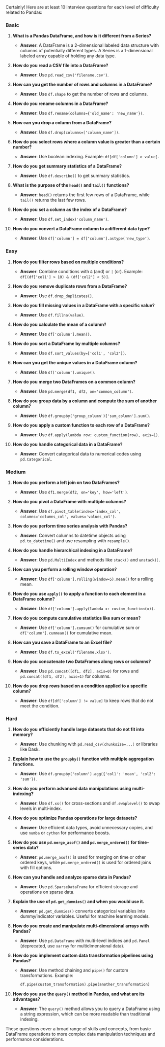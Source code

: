 Certainly! Here are at least 10 interview questions for each level of difficulty related to Pandas:

### **Basic**

1. **What is a Pandas DataFrame, and how is it different from a Series?**
   - **Answer**: A DataFrame is a 2-dimensional labeled data structure with columns of potentially different types. A Series is a 1-dimensional labeled array capable of holding any data type.

2. **How do you read a CSV file into a DataFrame?**
   - **Answer**: Use `pd.read_csv('filename.csv')`.

3. **How can you get the number of rows and columns in a DataFrame?**
   - **Answer**: Use `df.shape` to get the number of rows and columns.

4. **How do you rename columns in a DataFrame?**
   - **Answer**: Use `df.rename(columns={'old_name': 'new_name'})`.

5. **How can you drop a column from a DataFrame?**
   - **Answer**: Use `df.drop(columns=['column_name'])`.

6. **How do you select rows where a column value is greater than a certain number?**
   - **Answer**: Use boolean indexing. Example: `df[df['column'] > value]`.

7. **How do you get summary statistics of a DataFrame?**
   - **Answer**: Use `df.describe()` to get summary statistics.

8. **What is the purpose of the `head()` and `tail()` functions?**
   - **Answer**: `head()` returns the first few rows of a DataFrame, while `tail()` returns the last few rows.

9. **How do you set a column as the index of a DataFrame?**
   - **Answer**: Use `df.set_index('column_name')`.

10. **How do you convert a DataFrame column to a different data type?**
    - **Answer**: Use `df['column'] = df['column'].astype('new_type')`.

### **Easy**

1. **How do you filter rows based on multiple conditions?**
   - **Answer**: Combine conditions with `&` (and) or `|` (or). Example: `df[(df['col1'] > 10) & (df['col2'] < 5)]`.

2. **How do you remove duplicate rows from a DataFrame?**
   - **Answer**: Use `df.drop_duplicates()`.

3. **How do you fill missing values in a DataFrame with a specific value?**
   - **Answer**: Use `df.fillna(value)`.

4. **How do you calculate the mean of a column?**
   - **Answer**: Use `df['column'].mean()`.

5. **How do you sort a DataFrame by multiple columns?**
   - **Answer**: Use `df.sort_values(by=['col1', 'col2'])`.

6. **How can you get the unique values in a DataFrame column?**
   - **Answer**: Use `df['column'].unique()`.

7. **How do you merge two DataFrames on a common column?**
   - **Answer**: Use `pd.merge(df1, df2, on='common_column')`.

8. **How do you group data by a column and compute the sum of another column?**
   - **Answer**: Use `df.groupby('group_column')['sum_column'].sum()`.

9. **How do you apply a custom function to each row of a DataFrame?**
   - **Answer**: Use `df.apply(lambda row: custom_function(row), axis=1)`.

10. **How do you handle categorical data in a DataFrame?**
    - **Answer**: Convert categorical data to numerical codes using `pd.Categorical`.

### **Medium**

1. **How do you perform a left join on two DataFrames?**
   - **Answer**: Use `df1.merge(df2, on='key', how='left')`.

2. **How do you pivot a DataFrame with multiple columns?**
   - **Answer**: Use `df.pivot_table(index='index_col', columns='columns_col', values='values_col')`.

3. **How do you perform time series analysis with Pandas?**
   - **Answer**: Convert columns to datetime objects using `pd.to_datetime()` and use resampling with `resample()`.

4. **How do you handle hierarchical indexing in a DataFrame?**
   - **Answer**: Use `pd.MultiIndex` and methods like `stack()` and `unstack()`.

5. **How can you perform a rolling window operation?**
   - **Answer**: Use `df['column'].rolling(window=5).mean()` for a rolling mean.

6. **How do you use `apply()` to apply a function to each element in a DataFrame column?**
   - **Answer**: Use `df['column'].apply(lambda x: custom_function(x))`.

7. **How do you compute cumulative statistics like sum or mean?**
   - **Answer**: Use `df['column'].cumsum()` for cumulative sum or `df['column'].cummean()` for cumulative mean.

8. **How can you save a DataFrame to an Excel file?**
   - **Answer**: Use `df.to_excel('filename.xlsx')`.

9. **How do you concatenate two DataFrames along rows or columns?**
   - **Answer**: Use `pd.concat([df1, df2], axis=0)` for rows and `pd.concat([df1, df2], axis=1)` for columns.

10. **How do you drop rows based on a condition applied to a specific column?**
    - **Answer**: Use `df[df['column'] != value]` to keep rows that do not meet the condition.

### **Hard**

1. **How do you efficiently handle large datasets that do not fit into memory?**
   - **Answer**: Use chunking with `pd.read_csv(chunksize=...)` or libraries like Dask.

2. **Explain how to use the `groupby()` function with multiple aggregation functions.**
   - **Answer**: Use `df.groupby('column').agg({'col1': 'mean', 'col2': 'sum'})`.

3. **How do you perform advanced data manipulations using multi-indexing?**
   - **Answer**: Use `df.xs()` for cross-sections and `df.swaplevel()` to swap levels in multi-index.

4. **How do you optimize Pandas operations for large datasets?**
   - **Answer**: Use efficient data types, avoid unnecessary copies, and use `numba` or `cython` for performance boosts.

5. **How do you use `pd.merge_asof()` and `pd.merge_ordered()` for time-series data?**
   - **Answer**: `pd.merge_asof()` is used for merging on time or other ordered keys, while `pd.merge_ordered()` is used for ordered joins with fill options.

6. **How can you handle and analyze sparse data in Pandas?**
   - **Answer**: Use `pd.SparseDataFrame` for efficient storage and operations on sparse data.

7. **Explain the use of `pd.get_dummies()` and when you would use it.**
   - **Answer**: `pd.get_dummies()` converts categorical variables into dummy/indicator variables. Useful for machine learning models.

8. **How do you create and manipulate multi-dimensional arrays with Pandas?**
   - **Answer**: Use `pd.DataFrame` with multi-level indices and `pd.Panel` (deprecated, use `xarray` for multidimensional data).

9. **How do you implement custom data transformation pipelines using Pandas?**
   - **Answer**: Use method chaining and `pipe()` for custom transformations. Example:
     ```python
     df.pipe(custom_transformation).pipe(another_transformation)
     ```

10. **How do you use the `query()` method in Pandas, and what are its advantages?**
    - **Answer**: The `query()` method allows you to query a DataFrame using a string expression, which can be more readable than traditional indexing.

These questions cover a broad range of skills and concepts, from basic DataFrame operations to more complex data manipulation techniques and performance considerations.